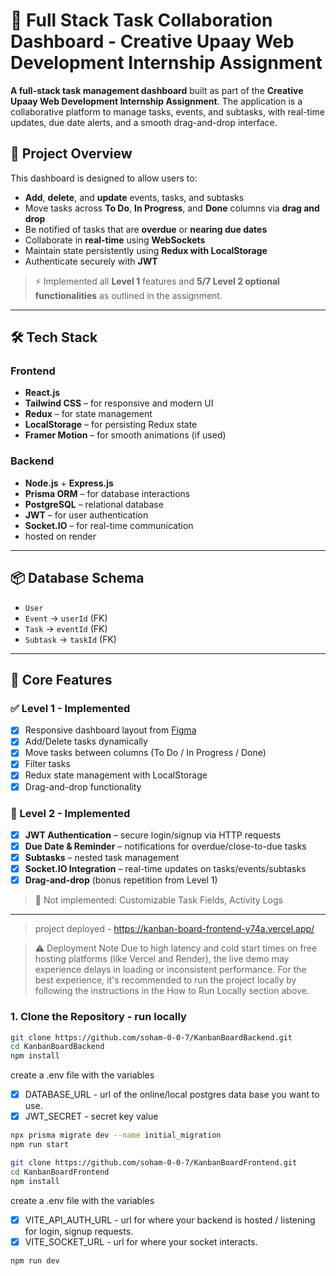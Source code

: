 # 🧩 Full Stack Task Collaboration Dashboard - Creative Upaay Web Development Internship Assignment

**A full-stack task management dashboard** built as part of the **Creative Upaay Web Development Internship Assignment**. The application is a collaborative platform to manage tasks, events, and subtasks, with real-time updates, due date alerts, and a smooth drag-and-drop interface.

## 🚀 Project Overview

This dashboard is designed to allow users to:
- **Add**, **delete**, and **update** events, tasks, and subtasks
- Move tasks across **To Do**, **In Progress**, and **Done** columns via **drag and drop**
- Be notified of tasks that are **overdue** or **nearing due dates**
- Collaborate in **real-time** using **WebSockets**
- Maintain state persistently using **Redux with LocalStorage**
- Authenticate securely with **JWT**

> ⚡ Implemented all **Level 1** features and **5/7 Level 2 optional functionalities** as outlined in the assignment.

---

## 🛠️ Tech Stack

### Frontend
- **React.js**
- **Tailwind CSS** – for responsive and modern UI
- **Redux** – for state management
- **LocalStorage** – for persisting Redux state
- **Framer Motion** – for smooth animations (if used)

### Backend
- **Node.js** + **Express.js**
- **Prisma ORM** – for database interactions
- **PostgreSQL** – relational database
- **JWT** – for user authentication
- **Socket.IO** – for real-time communication
- hosted on render

---

## 📦 Database Schema

- `User`  
- `Event` → `userId` (FK)  
- `Task` → `eventId` (FK)  
- `Subtask` → `taskId` (FK)  

---

## 🔑 Core Features

### ✅ Level 1 - Implemented
- [x] Responsive dashboard layout from [Figma](https://www.figma.com/design/2joKVlIEH43PfO9pFfsX51/DASHBOARD-DESIGN-TASK---CREATIVE-UPAAY?node-id=0-1&t=ShcwKcmHcyTqLA5T-1)
- [x] Add/Delete tasks dynamically
- [x] Move tasks between columns (To Do / In Progress / Done)
- [x] Filter tasks
- [x] Redux state management with LocalStorage
- [x] Drag-and-drop functionality

### 🌟 Level 2 - Implemented
- [x] **JWT Authentication** – secure login/signup via HTTP requests
- [x] **Due Date & Reminder** – notifications for overdue/close-to-due tasks
- [x] **Subtasks** – nested task management
- [x] **Socket.IO Integration** – real-time updates on tasks/events/subtasks
- [x] **Drag-and-drop** (bonus repetition from Level 1)

> 🧪 Not implemented: Customizable Task Fields, Activity Logs

---
> project deployed - https://kanban-board-frontend-y74a.vercel.app/

> ⚠️ Deployment Note
Due to high latency and cold start times on free hosting platforms (like Vercel and Render), the live demo may experience delays in loading or inconsistent performance.
For the best experience, it's recommended to run the project locally by following the instructions in the How to Run Locally section above.

### 1. Clone the Repository - run locally
```bash
git clone https://github.com/soham-0-0-7/KanbanBoardBackend.git
cd KanbanBoardBackend
npm install
```
create a .env file with the variables 
- [x] DATABASE_URL - url of the online/local postgres data base you want to use.
- [x] JWT_SECRET - secret key value
```bash
npx prisma migrate dev --name initial_migration
npm run start
```
```bash
git clone https://github.com/soham-0-0-7/KanbanBoardFrontend.git
cd KanbanBoardFrontend
npm install
```
create a .env file with the variables 
- [x] VITE_API_AUTH_URL - url for where your backend is hosted / listening for login, signup requests.
- [x] VITE_SOCKET_URL - url for where your socket interacts.
```bash
npm run dev
```

